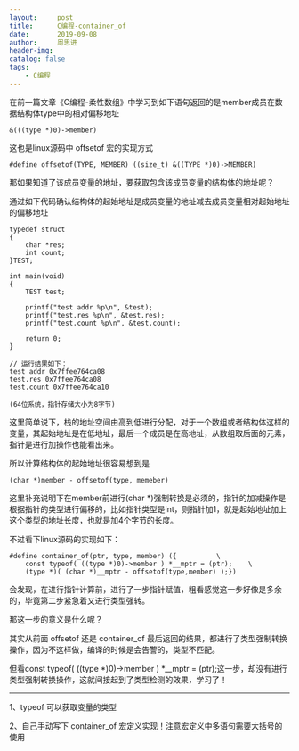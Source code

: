 ```yaml
---
layout:     post
title:      C编程-container_of
date:       2019-09-08
author:     周思进
header-img:	
catalog: false
tags:
    - C编程
---
```


在前一篇文章《C编程-柔性数组》中学习到如下语句返回的是member成员在数据结构体type中的相对偏移地址

```
&(((type *)0)->member)
```

这也是linux源码中 offsetof 宏的实现方式

```
#define offsetof(TYPE, MEMBER) ((size_t) &((TYPE *)0)->MEMBER)
```

那如果知道了该成员变量的地址，要获取包含该成员变量的结构体的地址呢？

通过如下代码确认结构体的起始地址是成员变量的地址减去成员变量相对起始地址的偏移地址

```
typedef struct 
{
	char *res;
	int count;
}TEST;

int main(void)
{
	TEST test;

	printf("test addr %p\n", &test);
	printf("test.res %p\n", &test.res);
	printf("test.count %p\n", &test.count);

	return 0;
}

// 运行结果如下：
test addr 0x7ffee764ca08
test.res 0x7ffee764ca08
test.count 0x7ffee764ca10

(64位系统，指针存储大小为8字节)
```

这里简单说下，栈的地址空间由高到低进行分配，对于一个数组或者结构体这样的变量，其起始地址是在低地址，最后一个成员是在高地址，从数组取后面的元素，指针是进行加操作也能看出来。

所以计算结构体的起始地址很容易想到是
```
(char *)member - offsetof(type, memeber)
```
这里补充说明下在member前进行(char *)强制转换是必须的，指针的加减操作是根据指针的类型进行偏移的，比如指针类型是int，则指针加1，就是起始地址加上这个类型的地址长度，也就是加4个字节的长度。


不过看下linux源码的实现如下：
```
#define container_of(ptr, type, member) ({			\
	const typeof( ((type *)0)->member ) *__mptr = (ptr);	\
	(type *)( (char *)__mptr - offsetof(type,member) );})
```

会发现，在进行指针计算前，进行了一步指针赋值，粗看感觉这一步好像是多余的，毕竟第二步紧急着又进行类型强转。

那这一步的意义是什么呢？

其实从前面 offsetof 还是 container_of 最后返回的结果，都进行了类型强制转换操作，因为不这样做，编译的时候是会告警的，类型不匹配。

但看const typeof( ((type *)0)->member ) *__mptr = (ptr);这一步，却没有进行类型强制转换操作，这就间接起到了类型检测的效果，学习了！

---

1、typeof 可以获取变量的类型

2、自己手动写下 container_of 宏定义实现！注意宏定义中多语句需要大括号的使用
